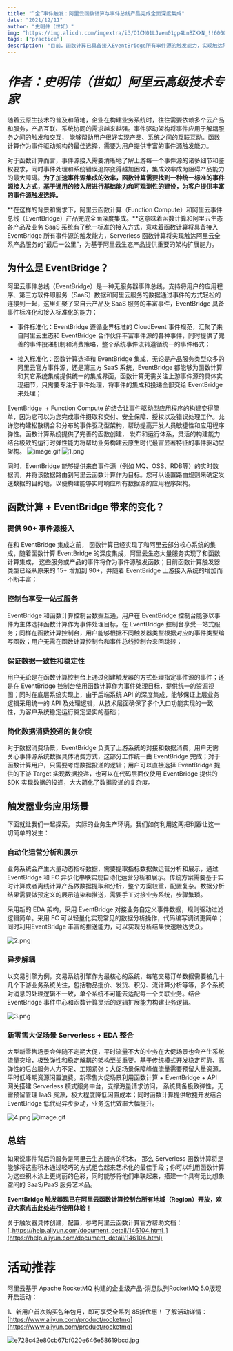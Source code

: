 ```yaml
---
title: "“全”事件触发：阿里云函数计算与事件总线产品完成全面深度集成"
date: "2021/12/11"
author: "史明伟（世如）"
img: "https://img.alicdn.com/imgextra/i3/O1CN01LJvem01gp4LnBZXXN_!!6000000004190-0-tps-685-383.jpg"
tags: ["practice"]
description: "目前，函数计算已具备接入EventBridge所有事件源的触发能力，实现触达阿里云全系产品服务的“最后一公里”。"
---
```

# _作者：史明伟（世如）阿里云高级技术专家_

随着云原生技术的普及和落地，企业在构建业务系统时，往往需要依赖多个云产品和服务，产品互联、系统协同的需求越来越强。事件驱动架构将事件应用于解耦服务之间的触发和交互， 能够帮助用户很好实现产品、系统之间的互联互动。函数计算作为事件驱动架构的最佳选择，需要为用户提供丰富的事件源触发能力。

对于函数计算而言，事件源接入需要清晰地了解上游每一个事件源的诸多细节和鉴权要求，同时事件处理和系统错误追踪变得越加困难，集成效率成为阻碍产品能力的最大障碍。**为了加速事件源集成的效率，函数计算需要找到一种统一标准的事件源接入方式，基于通用的接入层进行基础能力和可观测性的建设，为客户提供丰富的事件源触发选择。**

**在这样的背景和需求下，阿里云函数计算（Function Compute）和阿里云事件总线（EventBridge）产品完成全面深度集成。**这意味着函数计算和阿里云生态各产品及业务 SaaS 系统有了统一标准的接入方式，意味着函数计算将具备接入 EventBridge 所有事件源的触发能力，Serverless 函数计算将实现触达阿里云全系产品服务的“最后一公里”，为基于阿里云生态产品提供重要的架构扩展能力。

## 为什么是 EventBridge？

阿里云事件总线（EventBridge）是一种无服务器事件总线，支持将用户的应用程序、第三方软件即服务（SaaS）数据和阿里云服务的数据通过事件的方式轻松的连接到一起，这里汇聚了来自云产品及 SaaS 服务的丰富事件，EventBridge 具备事件标准化和接入标准化的能力：

- 事件标准化：EventBridge 遵循业界标准的 CloudEvent 事件规范，汇聚了来自阿里云生态和 EventBridge 合作伙伴丰富事件源的各种事件，同时提供了完善的事件投递机制和消费策略，整个系统事件流转遵循统一的事件格式；

- 接入标准化：函数计算选择和 EventBridge 集成，无论是产品服务类型众多的阿里云官方事件源，还是第三方 SaaS 系统，EventBridge 都能够为函数计算和其它系统集成提供统一的集成界面，函数计算无需关注上游事件源的具体实现细节，只需要专注于事件处理，将事件的集成和投递全部交给 EventBridge 来处理；

EventBridge  + Function Compute 的结合让事件驱动型应用程序的构建变得简单，因为它可以为您完成事件摄取和交付、安全保障、授权以及错误处理工作。允许您构建松散耦合和分布的事件驱动型架构，帮助提高开发人员敏捷性和应用程序弹性。函数计算系统提供了完善的函数创建， 发布和运行体系，灵活的构建能力结合极致的运行时弹性能力将帮助业务构建云原生时代最富显著特征的事件驱动型架构。
![image.gif](https://intranetproxy.alipay.com/skylark/lark/0/2023/gif/59356401/1680489430222-c6dce613-fa31-4344-a860-1966def27d85.gif#clientId=u6d65494b-96a0-4&height=1&id=QpXMi&name=image.gif&originHeight=1&originWidth=1&originalType=binary&ratio=1&rotation=0&showTitle=false&status=done&style=none&taskId=uf437c26f-bb6c-48b9-a41c-18b580f8dbb&title=&width=1)
![1.png](https://intranetproxy.alipay.com/skylark/lark/0/2023/png/59356401/1680489430361-ea11f50e-3a84-4cb9-9a56-694f7c6911b2.png#clientId=u6d65494b-96a0-4&height=604&id=CWnT6&name=1.png&originHeight=604&originWidth=1080&originalType=binary&ratio=1&rotation=0&showTitle=false&status=done&style=none&taskId=u26af68a8-9300-45ee-98ee-9de071a8866&title=&width=1080)

同时，EventBridge 能够提供来自事件源（例如 MQ、OSS、RDB等）的实时数据流，并将该数据路由到阿里云函数计算作为目标。您可以设置路由规则来确定发送数据的目的地，以便构建能够实时响应所有数据源的应用程序架构。

## 函数计算 + EventBridge 带来的变化？

### 提供 90+ 事件源接入

在和 EventBridge 集成之前， 函数计算已经实现了和阿里云部分核心系统的集成，随着函数计算 EventBridge 的深度集成，阿里云生态大量服务实现了和函数计算集成， 这些服务或产品的事件将作为事件源触发函数；目前函数计算触发器类型已经从原来的 15+ 增加到 90+，并随着 EventBridge 上游接入系统的增加而不断丰富；

### 控制台享受一站式服务

EventBridge 和函数计算控制台数据互通，用户在 EventBridge 控制台能够以事件为主体选择函数计算作为事件处理目标，在 EventBridge 控制台享受一站式服务；同样在函数计算控制台，用户能够根据不同触发器类型根据对应的事件类型编写函数；用户无需在函数计算控制台和事件总线控制台来回跳转；

### 保证数据一致性和稳定性

用户无论是在函数计算控制台上通过创建触发器的方式处理指定事件源的事件；还是在 EventBridge 控制台使用函数计算作为事件处理目标，提供统一的资源视图；同时在底层系统实现上，由于后端系统 API 的深度集成，能够保证上层业务逻辑采用统一的 API 及处理逻辑，从技术层面确保了多个入口功能实现的一致性，为客户系统稳定运行奠定坚实的基础； 

### 简化数据消费投递的复杂度

对于数据消费场景，EventBridge 负责了上游系统的对接和数据消费，用户无需关心事件源系统数据具体消费方式，这部分工作统一由 EventBridge 完成；对于函数计算用户，只需要考虑数据投递的逻辑；用户可以直接选择 EventBridge 提供的下游 Target 实现数据投递，也可以在代码层面仅使用 EventBridge 提供的 SDK 实现数据的投递，大大简化了数据投递的复杂度。

## 触发器业务应用场景

下面就让我们一起探索， 实际的业务生产环境，我们如何利用这两把利器让这一切简单的发生：

### 自动化运营分析和展示

业务系统会产生大量动态指标数据，需要提取指标数据做运营分析和展示，通过 EventBridge 和 FC 异步化串联实现自动化运营分析和展示。传统方案需要基于实时计算或者离线计算产品做数据提取和分析，整个方案较重，配置复杂。数据分析结果需要做预定义的展示渲染和推送，需要手工对接业务系统，步骤繁琐。

采用新的 EDA 架构，采用 EventBridge 对接业务自定义事件数据，规则驱动过滤逻辑简单。采用 FC 可以轻量化实现常见的数据分析操作，代码编写调试更简单；同时利用EventBridge 丰富的推送能力，可以实现分析结果快速触达受众。

![2.png](https://intranetproxy.alipay.com/skylark/lark/0/2023/png/59356401/1680489432104-a5559ddd-1295-40a2-9c5a-fef59cdd8f9a.png#clientId=u6d65494b-96a0-4&height=523&id=Lz7QJ&name=2.png&originHeight=523&originWidth=1080&originalType=binary&ratio=1&rotation=0&showTitle=false&status=done&style=none&taskId=u17c8a461-41a9-4c39-ad14-30ba71f2928&title=&width=1080)

### 异步解耦

以交易引擎为例，交易系统引擎作为最核心的系统，每笔交易订单数据需要被几十几个下游业务系统关注，包括物品批价、发货、积分、流计算分析等等，多个系统对消息的处理逻辑不一致，单个系统不可能去适配每一个关联业务。结合 EventBridge 事件中心和函数计算灵活的逻辑扩展能力构建业务逻辑。

![3.png](https://intranetproxy.alipay.com/skylark/lark/0/2023/png/59356401/1680489430320-678789ff-71f2-4ad6-9622-6ff35db6cd79.png#clientId=u6d65494b-96a0-4&height=526&id=QbpB0&name=3.png&originHeight=526&originWidth=1080&originalType=binary&ratio=1&rotation=0&showTitle=false&status=done&style=none&taskId=u6d4a9253-46db-4d6f-8d81-1a3008edb8e&title=&width=1080)

### 新零售大促场景 Serverless + EDA 整合

大型新零售场景会伴随不定期大促，平时流量不大的业务在大促场景也会产生系统流量突增，极致弹性和稳定解耦的架构至关重要。基于传统模式开发稳定可靠、高弹性的后台服务人力不足、工期紧张；大促场景保障峰值流量需要预留大量资源，平时低峰期资源闲置浪费。新零售大促场景利用函数计算 + EventBridge + API 网关搭建 Serverless 模式服务中台，支撑海量请求访问， 系统具备极致弹性，无需预留管理 IaaS 资源，极大程度降低闲置成本；同时函数计算提供敏捷开发结合 EventBridge 低代码异步驱动，业务迭代效率大幅提升。

![4.png](https://intranetproxy.alipay.com/skylark/lark/0/2023/png/59356401/1680489430468-b8ace8f3-71d9-4716-a270-902f272638b0.png#clientId=u6d65494b-96a0-4&height=545&id=ZRX9M&name=4.png&originHeight=545&originWidth=1080&originalType=binary&ratio=1&rotation=0&showTitle=false&status=done&style=none&taskId=u332f5407-0704-41aa-b7f3-0ba22e09872&title=&width=1080)
![image.gif](https://intranetproxy.alipay.com/skylark/lark/0/2023/gif/59356401/1680489432467-f4bcacbb-fcc0-41c0-88cc-3deb9238ea46.gif#clientId=u6d65494b-96a0-4&height=1&id=EAXFB&name=image.gif&originHeight=1&originWidth=1&originalType=binary&ratio=1&rotation=0&showTitle=false&status=done&style=none&taskId=u292a9460-437a-4432-856b-cc3c20b5d5f&title=&width=1)
## 总结

如果说事件背后的服务是阿里云生态服务的积木， 那么 Serverless 函数计算将是能够将这些积木通过轻巧的方式组合起来艺术化的最佳手段；你可以利用函数计算为这些积木涂上更绚丽的色彩，同时能够将他们串联起来，搭建一个具有无比想象空间的 SaaS/PaaS 服务艺术品。

**EventBridge 触发器现已在阿里云函数计算控制台所有地域（Region）开放，欢迎大家点击**[**此处**](https://www.aliyun.com/product/fc)**进行使用体验！**

关于触发器具体创建，配置，参考阿里云函数计算官方帮助文档：[_https://help.aliyun.com/document_detail/146104.html_](https://help.aliyun.com/document_detail/146104.html)

# 活动推荐

阿里云基于 Apache RocketMQ 构建的企业级产品-消息队列RocketMQ 5.0版现开启活动：

1、新用户首次购买包年包月，即可享受全系列 85折优惠！ 了解活动详情：[https://www.aliyun.com/product/rocketmq](https://www.aliyun.com/product/rocketmq)

![e728c42e80cb67bf020e646e58619bcd.jpg](https://intranetproxy.alipay.com/skylark/lark/0/2023/jpeg/59356401/1680576637562-9af35fbf-d64b-4f81-b950-7e72f91b5ca2.jpeg#clientId=u449ffa34-59ce-4&from=paste&height=675&id=u462ad3c6&name=e728c42e80cb67bf020e646e58619bcd.jpg&originHeight=675&originWidth=1920&originalType=binary&ratio=1&rotation=0&showTitle=false&size=258156&status=done&style=none&taskId=u26cea311-dc98-45bd-8c8c-c7884e57c37&title=&width=1920)
